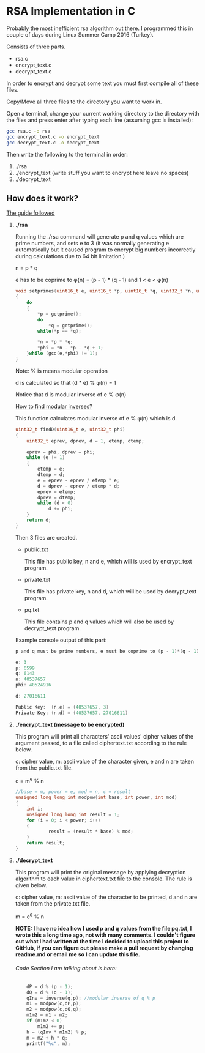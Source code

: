 # RSA Implementation in C
Probably the most inefficient rsa algorithm out there. I programmed this in couple of days during Linux Summer Camp 2016 (Turkey).

Consists of three parts.
* rsa.c
* encrypt_text.c
* decrypt_text.c

In order to encrypt and decrypt some text you must first compile all of these files.

Copy/Move all three files to the directory you want to work in.

Open a terminal, change your current working directory to the directory with the files and press enter after typing each line (assuming gcc is installed):
```bash
gcc rsa.c -o rsa
gcc encrypt_text.c -o encrypt_text
gcc decrypt_text.c -o decrypt_text
```

Then write the following to the terminal in order:
1. ./rsa
2. ./encrypt_text (write stuff you want to encrypt here leave no spaces)
2. ./decrypt_text

## How does it work?
[The guide followed](https://www.cs.utexas.edu/~mitra/honors/soln.html)

1. **./rsa**

    Running the ./rsa command will generate p and q values which are prime numbers, and sets e to 3 (it was normally generating e automatically but it caused program to encrypt big numbers incorrectly  during calculations due to 64 bit limitation.)

    n = p * q
   
    e has to be coprime to φ(n) = (p - 1) * (q - 1) and 1 < e < φ(n)

    ```c
    void setprimes(uint16_t e, uint16_t *p, uint16_t *q, uint32_t *n, uint32_t *phi) //φ(n) = phi
    {
	    do
	    {
		    *p = getprime();
		    do
			    *q = getprime();
		    while(*p == *q);

		    *n = *p * *q;
		    *phi = *n - *p - *q + 1;
	    }while (gcd(e,*phi) != 1);
    }
    ```
    Note: % is means modular operation

    d is calculated so that (d * e) % φ(n) = 1
    
    Notice that d is modular inverse of e % φ(n)

    [How to find modular inverses?](https://www.khanacademy.org/computing/computer-science/cryptography/modarithmetic/a/modular-inverses)

    This function calculates modular inverse of e % φ(n) which is d.
    ```c
    uint32_t findD(uint16_t e, uint32_t phi)
    {
	    uint32_t eprev, dprev, d = 1, etemp, dtemp;

	    eprev = phi, dprev = phi;
	    while (e != 1)
	    {
		    etemp = e;
		    dtemp = d;
		    e = eprev - eprev / etemp * e;
		    d = dprev - eprev / etemp * d;
		    eprev = etemp;
		    dprev = dtemp;
		    while (d < 0)
			    d += phi;
	    }
	    return d;
    }
    ```

    Then 3 files are created.

    * public.txt

       This file has public key, n and e, which will is used by encrypt_text program.
      
    * private.txt

       This file has private key, n and d, which will be used by decrypt_text program.

    * pq.txt

       This file contains p and q values which will also be used by decrypt_text program.
    
    Example console output of this part:

    ```c
    p and q must be prime numbers, e must be coprime to (p - 1)*(q - 1)

    e: 3
    p: 6599
    q: 6143
    n: 40537657
    phi: 40524916

    d: 27016611

    Public Key:  (n,e) = (40537657, 3)
    Private Key: (n,d) = (40537657, 27016611)
    ```
    
2. **./encrypt_text (message to be encrypted)**

    This program will print all characters' ascii values' cipher values of the argument passed, to a file called ciphertext.txt according to the rule below.
    
    c: cipher value, m: ascii value of the character given, e and n are taken from the public.txt file.
    
    c = m<sup>e</sup> % n

    ```c
    //base = m, power = e, mod = n, c = result
    unsigned long long int modpow(int base, int power, int mod)
    {
        int i;
        unsigned long long int result = 1;
        for (i = 0; i < power; i++)
        {
                result = (result * base) % mod;
        }
        return result;
    }
    ```

3. **./decrypt_text**

    This program will print the original message by applying decryption algorithm to each value in ciphertext.txt file to the console. The rule is given below.

    c: cipher value, m: ascii value of the character to be printed, d and n are taken from the private.txt file.

    m = c<sup>d</sup> % n

    **NOTE: I have no idea how I used p and q values from the file pq.txt, I wrote this a long time ago, not with many comments. I couldn't figure out what I had written at the time I decided to upload this project to GitHub, if you can figure out please make a pull request by changing readme.md or email me so I can update this file.**
    
    ###### Code Section I am talking about is here:

    ```c
        dP = d % (p - 1);
        dQ = d % (q - 1);
        qInv = inverse(q,p); //modular inverse of q % p
        m1 = modpow(c,dP,p);
        m2 = modpow(c,dQ,q);
        m1m2 = m1 - m2;
        if (m1m2 < 0)
            m1m2 += p;
        h = (qInv * m1m2) % p;
        m = m2 + h * q;
	    printf("%c", m);
    ```
